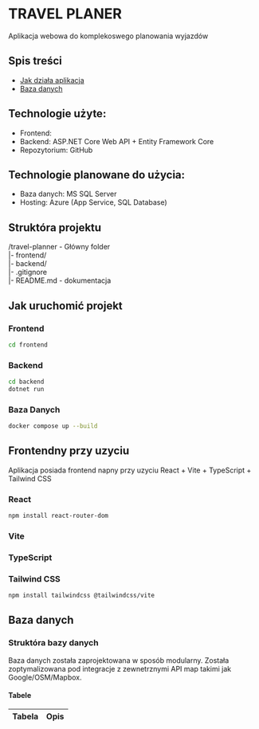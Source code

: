 # TRAVEL PLANER
Aplikacja webowa do komplekoswego planowania wyjazdów 

## Spis treści
- [Jak działa aplikacja](#jak-uruchomić-projekt)
- [Baza danych](#baza-danych)


## Technologie użyte:
- Frontend: 
- Backend: ASP.NET Core Web API + Entity Framework Core
- Repozytorium: GitHub


## Technologie planowane do użycia:
- Baza danych: MS SQL Server
- Hosting: Azure (App Service, SQL Database)


## Struktóra projektu
/travel-planner - Główny folder </br>
|- frontend/ </br>
|- backend/  </br>
|- .gitignore </br>
|- README.md - dokumentacja </br>

## Jak uruchomić projekt

### Frontend
```bash
cd frontend

```

### Backend
```bash
cd backend
dotnet run
```

### Baza Danych
```bash
docker compose up --build
```

## Frontendny przy uzyciu 
Aplikacja posiada frontend napny przy uzyciu React + Vite + TypeScript + Tailwind CSS

### React

```bash
npm install react-router-dom
```

### Vite

### TypeScript

### Tailwind CSS

```bash
npm install tailwindcss @tailwindcss/vite
```

## Baza danych 
### Struktóra bazy danych
Baza danych została zaprojektowana w sposób modularny. Została zoptymalizowana pod integracje z zewnetrznymi API map takimi jak Google/OSM/Mapbox.

#### Tabele
Tabela | Opis
|:--|:--

